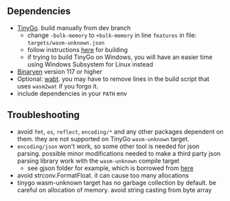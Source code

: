 ## Dependencies
- [TinyGo](https://github.com/tinygo-org/tinygo). build manually from dev branch
  - change `-bulk-memory` to `+bulk-memory` in line `features` in file: `targets/wasm-unknown.json`
  - follow instructions [here](https://tinygo.org/docs/guides/build/) for building
  - if trying to build TinyGo on Windows, you will have an easier time using Windows Subsystem for Linux instead
- [Binaryen](https://github.com/WebAssembly/binaryen) version 117 or higher
- Optional: [wabt](https://github.com/WebAssembly/wabt). you may have to remove lines in the build script that uses `wasm2wat` if you forgo it. 
- include dependencies in your `PATH` env

## Troubleshooting
- avoid `fmt`, `os`, `reflect`, `encoding/*` and any other packages dependent on them. they are not supported on TinyGo `wasm-unknown` target.
- `encoding/json` won't work, so some other tool is needed for json parsing. possible minor modifications needed to make a third party json parsing library work with the `wasm-unknown` compile target
  - see gjson folder for example, which is borrowed from [here](https://github.com/tidwall/gjson)
- avoid strconv.FormatFloat. it can cause too many allocations
- tinygo wasm-unknown target has no garbage collection by default. be careful on allocation of memory. avoid string casting from byte array